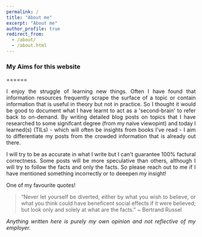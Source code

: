 ```yaml
---
permalink: /
title: "About me"
excerpt: "About me"
author_profile: true
redirect_from: 
  - /about/
  - /about.html
---
```



### My Aims for this website 
======
<style> body {text-align: justify} </style>

I enjoy the struggle of learning new things. Often I have found that information resources frequently scrape the surface of a topic or contain information that is useful in theory but not in practice. So I thought it would be good to document what I have learnt to act as a 'second-brain' to refer back to on-demand. By writing detailed blog posts on topics that I have researched to some signifcant degree (from my naive viewopint) and today I learned(s) (TILs) - which will often be insights from books I've read - I aim to differentiate my posts from the crowded information that is already out there.

I will try to be as accurate in what I write but I can't guarantee 100% factural correctness. Some posts will be more speculative than others, although I will try to follow the facts and only the facts. So please reach out to me if I have mentioned something incorrectly or to deeepen my insight!

One of my favourite quotes! 
> “Never let yourself be diverted, either by what you wish to believe, or what you think could have beneficent social effects if it were believed; but look  only and solely at what are the facts." ~ Bertrand Russel

*Anything written here is purely my own opinion and not reflective of my employer.*
  
